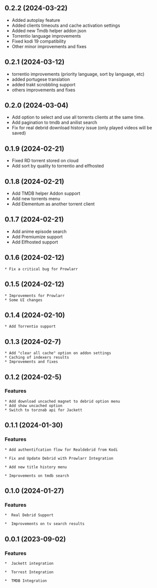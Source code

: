 
## 0.2.2 (2024-03-22)
* Added autoplay feature
* Added clients timeouts and cache activation settings
* Added new Tmdb helper addon json
* Torrentio language improvements
* Fixed kodi 19 compatibility
* Other minor improvements and fixes

## 0.2.1 (2024-03-12)
* torrentio improvements (priority language, sort by language, etc)
* added portugese translation
* added trakt scrobbling support
* others improvements and fixes

## 0.2.0 (2024-03-04)
* Add option to select and use all torrents clients at the same time.
* Add pagination to tmdb and anilist search
* Fix for real debrid download history issue (only played videos will be saved)


## 0.1.9 (2024-02-21)
 * Fixed RD torrent stored on cloud
 * Add sort by quality to torrentio and elfhosted

## 0.1.8 (2024-02-21)
 * Add TMDB helper Addon support
 * Add new torrents menu
 * Add Elementum as another torrent client

## 0.1.7 (2024-02-21)
 * Add anime episode search
 * Add Premiumize support
 * Add Elfhosted support

## 0.1.6 (2024-02-12)
    * Fix a critical bug for Prowlarr

## 0.1.5 (2024-02-12)
    * Improvements for Prowlarr
    * Some UI changes

## 0.1.4 (2024-02-10)
    * Add Torrentio support

## 0.1.3 (2024-02-7)
    * Add "clear all cache" option on addon settings
    * Caching of indexers results
    * Improvements and fixes

## 0.1.2 (2024-02-5)

### Features

    * Add download uncached magnet to debrid option menu
    * Add show uncached option
    * Switch to torznab api for Jackett

## 0.1.1 (2024-01-30)

### Features

    * Add authentifcation flow for Realdebrid from Kodi
    
    * Fix and Update Debrid with Prowlarr Integration

    * Add new title history menu

    * Improvements on tmdb search

## 0.1.0 (2024-01-27)

### Features

    *  Real Debrid Support

    *  Improvements on tv search results

## 0.0.1 (2023-09-02)

### Features

    *  Jackett integration

    *  Torrest Integration

    *  TMDB Integration



